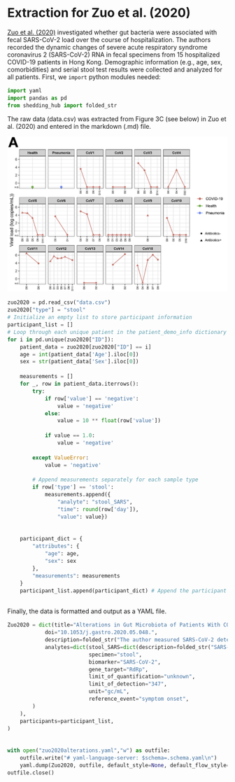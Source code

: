# Extraction for Zuo et al. (2020)
[Zuo et al. (2020)](https://www.gastrojournal.org/article/S0016-5085(20)34701-6/fulltext?referrer=https%3A%2F%2Fpubmed.ncbi.nlm.nih.gov%2F) investigated whether gut bacteria were associated with fecal SARS-CoV-2 load over the course of hospitalization. The authors recorded the dynamic changes of severe acute respiratory syndrome coronavirus 2 (SARS-CoV-2) RNA in fecal specimens from 15 hospitalized COVID-19 patients in Hong Kong. Demographic information (e.g., age, sex, comorbidities) and serial stool test results were collected and analyzed for all patients.
First, we `import` python modules needed:

```python
import yaml
import pandas as pd
from shedding_hub import folded_str
```
The raw data (data.csv) was extracted from Figure 3C (see below) in Zuo et al. (2020) and entered in the markdown (.md) file.

![image](patient_data.png)

```python
zuo2020 = pd.read_csv("data.csv")
zuo2020["type"] = "stool"
# Initialize an empty list to store participant information
participant_list = []
# Loop through each unique patient in the patient_demo_info dictionary
for i in pd.unique(zuo2020["ID"]):
    patient_data = zuo2020[zuo2020["ID"] == i]
    age = int(patient_data['Age'].iloc[0])  
    sex = str(patient_data['Sex'].iloc[0]) 

    measurements = []
    for _, row in patient_data.iterrows():
        try:
            if row['value'] == 'negative':
                value = 'negative'
            else:
                value = 10 ** float(row['value']) 

            if value == 1.0:
                value = 'negative'

        except ValueError:
            value = 'negative'

        # Append measurements separately for each sample type
        if row['type'] == 'stool':
            measurements.append({
                "analyte": "stool_SARS", 
                "time": round(row['day']), 
                "value": value})


    participant_dict = {
        "attributes": {
            "age": age,
            "sex": sex
        },
        "measurements": measurements
    }
    participant_list.append(participant_dict) # Append the participant's data to the list
   
```

Finally, the data is formatted and output as a YAML file.

```python
Zuo2020 = dict(title="Alterations in Gut Microbiota of Patients With COVID-19 During Time of Hospitalization",
            doi="10.1053/j.gastro.2020.05.048.",
            description=folded_str("The author measured SARS-CoV-2 detected by real-time reverse transcriptase PCR in fecal samples from 15 hospitalized COVID-19 patients in Hong Kong.\n"),
            analytes=dict(stool_SARS=dict(description=folded_str("SARS-CoV-2 RNA gene copy concentrations in fecal samples, which were were collected 2 to 3 times per week starting from hospital admission, and SARS-CoV-2 detection in feces was tracked longitudinally. The concentrations were quantified in gene copies per mL.\n"),
                          specimen="stool",
                          biomarker="SARS-CoV-2",
                          gene_target="RdRp",
                          limit_of_quantification="unknown",
                          limit_of_detection="347",
                          unit="gc/mL",
                          reference_event="symptom onset",
        )
    ),
    participants=participant_list,
)


with open("zuo2020alterations.yaml","w") as outfile:
    outfile.write("# yaml-language-server: $schema=.schema.yaml\n")
    yaml.dump(Zuo2020, outfile, default_style=None, default_flow_style=False, sort_keys=False)
outfile.close()
```